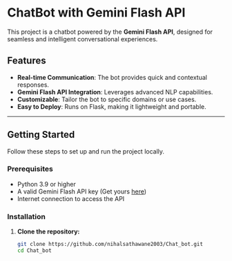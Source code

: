 # ChatBot with Gemini Flash API

This project is a chatbot powered by the **Gemini Flash API**, designed for seamless and intelligent conversational experiences.

## Features

- **Real-time Communication**: The bot provides quick and contextual responses.
- **Gemini Flash API Integration**: Leverages advanced NLP capabilities.
- **Customizable**: Tailor the bot to specific domains or use cases.
- **Easy to Deploy**: Runs on Flask, making it lightweight and portable.

---

## Getting Started

Follow these steps to set up and run the project locally.

### Prerequisites

- Python 3.9 or higher
- A valid Gemini Flash API key (Get yours [here](https://aistudio.google.com/app/apikey))
- Internet connection to access the API

### Installation

1. **Clone the repository:**
   ```bash
   git clone https://github.com/nihalsathawane2003/Chat_bot.git
   cd Chat_bot

